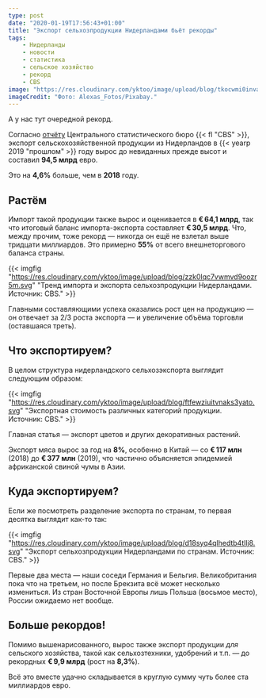 ```yaml
---
type: post
date: "2020-01-19T17:56:43+01:00"
title: "Экспорт сельхозпродукции Нидерландами бьёт рекорды"
tags:
    - Нидерланды
    - новости
    - статистика
    - сельское хозяйство
    - рекорд
    - CBS
image: "https://res.cloudinary.com/yktoo/image/upload/blog/tkocwmi0inva1ihaaac2.jpg"
imageCredit: "Фото: Alexas_Fotos/Pixabay."
---
```


А у нас тут очередной рекорд.

Согласно [отчёту](https://www.cbs.nl/nl-nl/nieuws/2020/03/export-landbouwgoederen-stijgt-naar-recordwaarde) Центрального статистического бюро {{< fl "CBS" >}}, экспорт сельскохозяйственной продукции из Нидерландов в {{< yearp 2019 "прошлом" >}} году вырос до невиданных прежде высот и составил **94,5 млрд** евро.

Это на **4,6%** больше, чем в **2018** году.

<!--more-->

## Растём

Импорт такой продукции также вырос и оценивается в **€ 64,1 млрд**, так что итоговый баланс импорта-экспорта составляет **€ 30,5 млрд**. Что, между прочим, тоже рекорд — никогда он ещё не взлетал выше тридцати миллиардов. Это примерно **55%** от всего внешнеторгового баланса страны.

{{< imgfig "https://res.cloudinary.com/yktoo/image/upload/blog/zzk0lqc7vwmvd9oozr5m.svg" "Тренд импорта и экспорта сельхозпродукции Нидерландами. Источник: CBS." >}}

Главными составляющими успеха оказались рост цен на продукцию — он отвечает за 2/3 роста экспорта — и увеличение объёма торговли (оставшаяся треть).

## Что экспортируем?

В целом структура нидерландского сельхозэкспорта выглядит следующим образом:

{{< imgfig "https://res.cloudinary.com/yktoo/image/upload/blog/ftfewziuitvnaks3yato.svg" "Экспортная стоимость различных категорий продукции. Источник: CBS." >}}

Главная статья — экспорт цветов и других декоративных растений.

Экспорт мяса вырос за год на **8%**, особенно в Китай — со **€ 117 млн** (2018) до **€ 377 млн** (2019), что частично объясняется эпидемией африканской свиной чумы в Азии.

## Куда экспортируем?

Если же посмотреть разделение экспорта по странам, то первая десятка выглядит как-то так:

{{< imgfig "https://res.cloudinary.com/yktoo/image/upload/blog/d18syq4qlhedtb4tllj8.svg" "Экспорт сельхозпродукции Нидерландами по странам. Источник: CBS." >}}

Первые два места — наши соседи Германия и Бельгия. Великобритания пока что на третьем, но после Брекзита всё может несколько измениться. Из стран Восточной Европы лишь Польша (восьмое место), России ожидаемо нет вообще.

## Больше рекордов!

Помимо вышенарисованного, вырос также экспорт продукции *для* сельского хозяйства, такой как сельхозтехники, удобрений и т.п. — до рекордных **€ 9,9 млрд** (рост на **8,3%**).

Всё это вместе удачно складывается в круглую сумму чуть более ста миллиардов евро.
